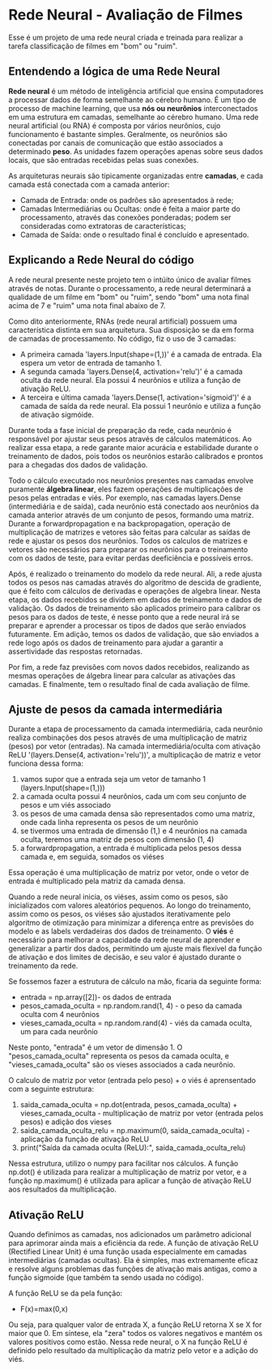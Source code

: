 <h1><strong>Rede Neural - Avaliação de Filmes</strong></h1>

<p>Esse é um projeto de uma rede neural criada e treinada para realizar a 
tarefa classificação de filmes em "bom" ou "ruim".</p>

<h2>Entendendo a lógica de uma Rede Neural</h2>
<p><Strong>Rede neural</Strong> é um método de inteligência artificial que ensina computadores a processar dados de forma semelhante ao cérebro 
humano. É um tipo de processo de machine learning, que usa <strong>nós ou neurônios</strong> interconectados em uma estrutura em camadas, semelhante ao cérebro humano.
Uma rede neural artificial (ou RNA) é composta por vários neurônios, cujo funcionamento é bastante simples. Geralmente, os neurônios são conectadas por canais de comunicação 
que estão associados a determinado <strong>peso</strong>. As unidades fazem operações apenas sobre seus dados locais, que são entradas recebidas pelas suas conexões.</p>

<p>As arquiteturas neurais são tipicamente organizadas entre <strong>camadas</strong>, e cada camada está conectada com a camada anterior:</p>
<ul>
    <li>Camada de Entrada: onde os padrões são apresentados à rede;</li>
    <li>Camadas Intermediárias ou Ocultas: onde é feita a maior parte do processamento, através das conexões ponderadas; podem ser consideradas como extratoras de características;</li>
    <li>Camada de Saída: onde o resultado final é concluído e apresentado.</li>
</ul>

<h2><strong>Explicando a Rede Neural do código</strong></h2>

<p>A rede neural presente neste projeto tem o intúito único de avaliar filmes através de notas. Durante o processamento, a rede neural determinará a qualidade de um filme 
    em "bom" ou "ruim", sendo "bom" uma nota final acima de 7 e "ruim" uma nota final abaixo de 7.</p>

<p>Como dito anteriormente, RNAs (rede neural artificial) possuem uma característica distinta em sua arquitetura. Sua disposição se da em forma de camadas de processamento. No código, fiz o uso 
de 3 camadas:</p>
<ul>
    <li>A primeira camada 'layers.Input(shape=(1,))' é a camada de entrada. Ela espera um vetor de entrada de tamanho 1.</li>
    <li>A segunda camada 'layers.Dense(4, activation='relu')' é a camada oculta da rede neural. Ela possui 4 neurônios e utiliza a função de ativação ReLU.</li>
    <li>A terceira e última camada 'layers.Dense(1, activation='sigmoid')' é a camada de saída da rede neural. Ela possui 1 neurônio e utiliza a função de ativação sigmóide.</li>
</ul>

<p>Durante toda a fase inicial de preparação da rede, cada neurônio é responsável por ajustar seus pesos através de cálculos matemáticos. Ao realizar essa etapa, a rede garante maior acurácia e estabilidade durante o treinamento 
de dados, pois todos os neurônios estarão calibrados e prontos para a chegadas dos dados de validação.</p>

<p>Todo o cálculo executado nos neurônios presentes nas camadas envolve puramente <strong>álgebra linear</strong>, eles fazem operações de multiplicações de pesos pelas entradas e viés.
Por exemplo, nas camadas layers.Dense (intermediária e de saída), cada neurônio está conectado aos neurônios da camada anterior através de um conjunto de pesos, formando uma matriz.
Durante a forwardpropagation e na backpropagation, operação de multiplicação de matrizes e vetores são feitas para calcular as saídas de rede e ajustar os pesos dos neurônios.
Todos os calculos de matrizes e vetores são necessários para preparar os neurônios para o treinamento com os dados de teste, para evitar perdas deeficiência e possíveis erros.</p>

<p>Após, é realizado o treinamento do modelo da rede neural. Ali, a rede ajusta todos os pesos nas camadas através do algoritmo de descida de gradiente, que é feito com cálculos de derivadas e operações 
de algebra linear. Nesta etapa, os dados recebidos se dividem em dados de treinamento e dados de validação. Os dados de treinamento são aplicados primeiro para calibrar os pesos para os dados de teste, é nesse ponto que a rede neural 
irá se preparar e aprender a processar os tipos de dados que serão enviados futuramente. Em adição, temos os dados de validação, que são enviados a rede logo após os dados de treinamento para ajudar a garantir a assertividade das respostas retornadas.</p>

<p>Por fim, a rede faz previsões com novos dados recebidos, realizando as mesmas operações de álgebra linear para calcular as ativações das camadas. E finalmente, tem o resultado final de cada avaliação de filme.</p>

<h2><strong>Ajuste de pesos da camada intermediária</strong></h2>

<p>Durante a etapa de processamento da camada intermediária, cada neurônio realiza combinações dos pesos através de uma multiplicação de matriz (pesos) por vetor (entradas). 
    Na camada intermediária/oculta com ativação ReLU '(layers.Dense(4, activation='relu'))', a multiplicação de matriz e vetor funciona dessa forma:</p>
<ol>
    <li>vamos supor que a entrada seja um vetor de tamanho 1 (layers.Input(shape=(1,)))</li>
    <li>a camada oculta possui 4 neurônios, cada um com seu conjunto de pesos e um viés associado</li>
    <li>os pesos de uma camada densa são representados como uma matriz, onde cada linha representa os pesos de um neurônio</li>
    <li>se tivermos uma entrada de dimensão (1,) e 4 neurônios na camada oculta, teremos uma matriz de pesos com dimensão (1, 4)</li>
    <li>a forwardpropagation, a entrada é multiplicada pelos pesos dessa camada e, em seguida, somados os viéses</li>
</ol>
<p>Essa operação é uma multiplicação de matriz por vetor, onde o vetor de entrada é multiplicado pela matriz da camada densa.</p>

<p>Quando a rede neural inicia, os viéses, assim como os pesos, são inicializados com valores aleatórios pequenos. 
Ao longo do treinamento, assim como os pesos, os viéses são ajustados iterativamente pelo algoritmo de otimização para 
minimizar a diferença entre as previsões do modelo e as labels verdadeiras dos dados de treinamento.
O <strong>viés</strong> é necessário para melhorar a capacidade da rede neural de aprender e generalizar a partir dos dados, 
permitindo um ajuste mais flexível da função de ativação e dos limites de decisão, e seu valor é ajustado durante o treinamento da rede.</p>

<p>Se fossemos fazer a estrutura de cálculo na mão, ficaria da seguinte forma:</p>
<ul>
    <li>entrada = np.array([2])- os dados de entrada</li>
    <li>pesos_camada_oculta = np.random.rand(1, 4) - o peso da camada oculta com 4 neurônios</li>
    <li>vieses_camada_oculta = np.random.rand(4) - viés da camada oculta, um para cada neurônio</li>
</ul>
<p>Neste ponto, "entrada" é um vetor de dimensão 1. O "pesos_camada_oculta" representa os pesos da camada oculta, e "vieses_camada_oculta" são os vieses associados a cada neurônio.</p>

<p>O calculo de matriz por vetor (entrada pelo peso) + o viés é aprensentado com a seguinte estrutura:</p>
<ol>
    <li>saida_camada_oculta = np.dot(entrada, pesos_camada_oculta) + vieses_camada_oculta - multiplicação de matriz por vetor (entrada pelos pesos) e adição dos vieses</li>
    <li>saida_camada_oculta_relu = np.maximum(0, saida_camada_oculta) - aplicação da função de ativação ReLU</li>
    <li>print("Saída da camada oculta (ReLU):", saida_camada_oculta_relu)</li>
</ol>
<p>Nessa estrutura, utilizo o numpy para facilitar nos cálculos. A função np.dot() é utilizada para realizar 
a multiplicação de matriz por vetor, e a função np.maximum() é utilizada para aplicar a função de ativação ReLU aos resultados da multiplicação.</p>


<h2>Ativação ReLU</h2>

<p>Quando definimos as camadas, nos adicionados um parâmetro adicional para aprimorar ainda mais a eficiência da rede.
A função de ativação ReLU (Rectified Linear Unit) é uma função usada especialmente em camadas intermediárias (camadas ocultas). 
Ela é simples, mas extremamente eficaz e resolve alguns problemas das funções de ativação mais antigas, como a função sigmoide (que também ta sendo usada no código).</p>

<p>A função ReLU se da pela função:<p></p>
<ul>
    <li>F(x)=max(0,x)</li>
</ul>
<p>Ou seja, para qualquer valor de entrada X, a função ReLU retorna X se X for maior que 0. Em síntese, ela "zera" todos 
os valores negativos e mantém os valores positivos como estão. Nessa rede neural, o X na função ReLU é 
definido pelo resultado da multiplicação da matriz pelo vetor e a adição do viés.</p>
